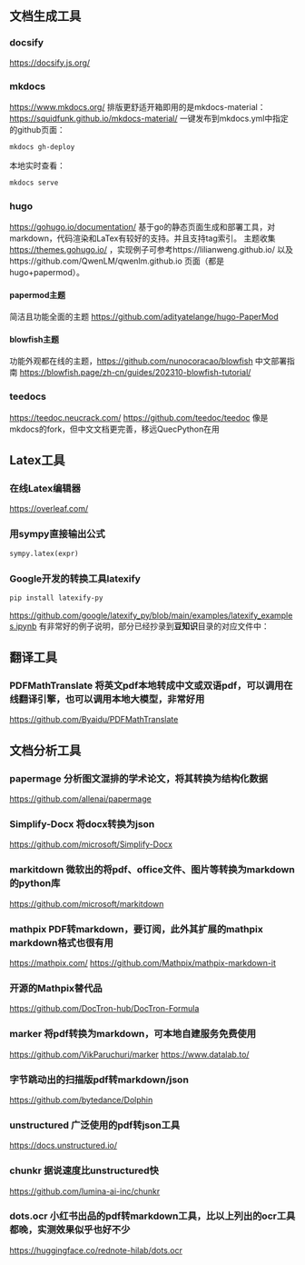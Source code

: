 ## 文档生成工具

### docsify
https://docsify.js.org/

### mkdocs
https://www.mkdocs.org/
排版更舒适开箱即用的是mkdocs-material：
https://squidfunk.github.io/mkdocs-material/
一键发布到mkdocs.yml中指定的github页面：
```sh
mkdocs gh-deploy
```
本地实时查看：
```sh
mkdocs serve
```

### hugo
https://gohugo.io/documentation/  基于go的静态页面生成和部署工具，对markdown，代码渲染和LaTex有较好的支持。并且支持tag索引。
主题收集  https://themes.gohugo.io/  ，实现例子可参考https://lilianweng.github.io/ 以及https://github.com/QwenLM/qwenlm.github.io 页面（都是hugo+papermod）。
#### papermod主题
简洁且功能全面的主题 https://github.com/adityatelange/hugo-PaperMod
#### blowfish主题
功能外观都在线的主题，https://github.com/nunocoracao/blowfish
中文部署指南 https://blowfish.page/zh-cn/guides/202310-blowfish-tutorial/

### teedocs
https://teedoc.neucrack.com/
https://github.com/teedoc/teedoc
像是mkdocs的fork，但中文文档更完善，移远QuecPython在用

## Latex工具
### 在线Latex编辑器
https://overleaf.com/
### 用sympy直接输出公式
```python
sympy.latex(expr)
```
### Google开发的转换工具latexify
```sh
pip install latexify-py
```
https://github.com/google/latexify_py/blob/main/examples/latexify_examples.ipynb 有非常好的例子说明，部分已经抄录到**豆知识**目录的对应文件中：

## 翻译工具

### PDFMathTranslate 将英文pdf本地转成中文或双语pdf，可以调用在线翻译引擎，也可以调用本地大模型，非常好用
https://github.com/Byaidu/PDFMathTranslate

## 文档分析工具

### papermage 分析图文混排的学术论文，将其转换为结构化数据
https://github.com/allenai/papermage

### Simplify-Docx 将docx转换为json
https://github.com/microsoft/Simplify-Docx

### markitdown 微软出的将pdf、office文件、图片等转换为markdown的python库
https://github.com/microsoft/markitdown

### mathpix PDF转markdown，要订阅，此外其扩展的mathpix markdown格式也很有用
https://mathpix.com/
https://github.com/Mathpix/mathpix-markdown-it

### 开源的Mathpix替代品
https://github.com/DocTron-hub/DocTron-Formula

### marker 将pdf转换为markdown，可本地自建服务免费使用
https://github.com/VikParuchuri/marker
https://www.datalab.to/

### 字节跳动出的扫描版pdf转markdown/json
https://github.com/bytedance/Dolphin

### unstructured 广泛使用的pdf转json工具
https://docs.unstructured.io/

### chunkr 据说速度比unstructured快
https://github.com/lumina-ai-inc/chunkr

### dots.ocr 小红书出品的pdf转markdown工具，比以上列出的ocr工具都晚，实测效果似乎也好不少
https://huggingface.co/rednote-hilab/dots.ocr